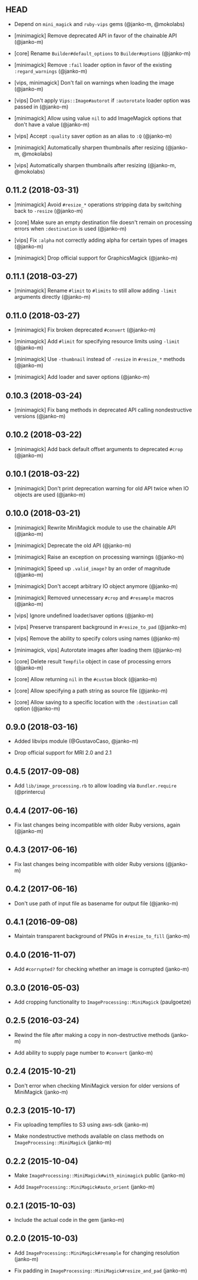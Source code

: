 ## HEAD

* Depend on `mini_magick` and `ruby-vips` gems (@janko-m, @mokolabs)

* [minimagick] Remove deprecated API in favor of the chainable API (@janko-m)

* [core] Rename `Builder#default_options` to `Builder#options` (@janko-m)

* [minimagick] Remove `:fail` loader option in favor of the existing `:regard_warnings` (@janko-m)

* [vips, minimagick] Don't fail on warnings when loading the image (@janko-m)

* [vips] Don't apply `Vips::Image#autorot` if `:autorotate` loader option was passed in (@janko-m)

* [minimagick] Allow using value `nil` to add ImageMagick options that don't have a value (@janko-m)

* [vips] Accept `:quality` saver option as an alias to `:Q` (@janko-m)

* [minimagick] Automatically sharpen thumbnails after resizing (@janko-m, @mokolabs)

* [vips] Automatically sharpen thumbnails after resizing (@janko-m, @mokolabs)

## 0.11.2 (2018-03-31)

* [minimagick] Avoid `#resize_*` operations stripping data by switching back to `-resize` (@janko-m)

* [core] Make sure an empty destination file doesn't remain on processing errors when `:destination` is used (@janko-m)

* [vips] Fix `:alpha` not correctly adding alpha for certain types of images (@janko-m)

* [minimagick] Drop official support for GraphicsMagick (@janko-m)

## 0.11.1 (2018-03-27)

* [minimagick] Rename `#limit` to `#limits` to still allow adding `-limit` arguments directly (@janko-m)

## 0.11.0 (2018-03-27)

* [minimagick] Fix broken deprecated `#convert` (@janko-m)

* [minimagick] Add `#limit` for specifying resource limits using `-limit` (@janko-m)

* [minimagick] Use `-thumbnail` instead of `-resize` in `#resize_*` methods (@janko-m)

* [minimagick] Add loader and saver options (@janko-m)

## 0.10.3 (2018-03-24)

* [minimagick] Fix bang methods in deprecated API calling nondestructive versions (@janko-m)

## 0.10.2 (2018-03-22)

* [minimagick] Add back default offset arguments to deprecated `#crop` (@janko-m)

## 0.10.1 (2018-03-22)

* [minimagick] Don't print deprecation warning for old API twice when IO objects are used (@janko-m)

## 0.10.0 (2018-03-21)

* [minimagick] Rewrite MiniMagick module to use the chainable API (@janko-m)

* [minimagick] Deprecate the old API (@janko-m)

* [minimagick] Raise an exception on processing warnings (@janko-m)

* [minimagick] Speed up `.valid_image?` by an order of magnitude (@janko-m)

* [minimagick] Don't accept arbitrary IO object anymore (@janko-m)

* [minimagick] Removed unnecessary `#crop` and `#resample` macros (@janko-m)

* [vips] Ignore undefined loader/saver options (@janko-m)

* [vips] Preserve transparent background in `#resize_to_pad` (@janko-m)

* [vips] Remove the ability to specify colors using names (@janko-m)

* [minimagick, vips] Autorotate images after loading them (@janko-m)

* [core] Delete result `Tempfile` object in case of processing errors (@janko-m)

* [core] Allow returning `nil` in the `#custom` block (@janko-m)

* [core] Allow specifying a path string as source file (@janko-m)

* [core] Allow saving to a specific location with the `:destination` call option (@janko-m)

## 0.9.0 (2018-03-16)

* Added libvips module (@GustavoCaso, @janko-m)

* Drop official support for MRI 2.0 and 2.1

## 0.4.5 (2017-09-08)

* Add `lib/image_processing.rb` to allow loading via `Bundler.require` (@printercu)

## 0.4.4 (2017-06-16)

* Fix last changes being incompatible with older Ruby versions, again (@janko-m)

## 0.4.3 (2017-06-16)

* Fix last changes being incompatible with older Ruby versions (@janko-m)

## 0.4.2 (2017-06-16)

* Don't use path of input file as basename for output file (@janko-m)

## 0.4.1 (2016-09-08)

* Maintain transparent background of PNGs in `#resize_to_fill` (janko-m)

## 0.4.0 (2016-11-07)

* Add `#corrupted?` for checking whether an image is corrupted (janko-m)

## 0.3.0 (2016-05-03)

* Add cropping functionality to `ImageProcessing::MiniMagick` (paulgoetze)

## 0.2.5 (2016-03-24)

* Rewind the file after making a copy in non-destructive methods (janko-m)

* Add ability to supply page number to `#convert` (janko-m)

## 0.2.4 (2015-10-21)

* Don't error when checking MiniMagick version for older versions of MiniMagick (janko-m)

## 0.2.3 (2015-10-17)

* Fix uploading tempfiles to S3 using aws-sdk (janko-m)

* Make nondestructive methods available on class methods on `ImageProcessing::MiniMagick` (janko-m)

## 0.2.2 (2015-10-04)

* Make `ImageProcessing::MiniMagick#with_minimagick` public (janko-m)

* Add `ImageProcessing::MiniMagick#auto_orient` (janko-m)

## 0.2.1 (2015-10-03)

* Include the actual code in the gem (janko-m)

## 0.2.0 (2015-10-03)

* Add `ImageProcessing::MiniMagick#resample` for changing resolution (janko-m)

* Fix padding in `ImageProcessing::MiniMagick#resize_and_pad` (janko-m)
